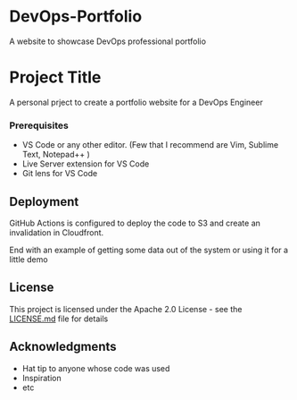 # DevOps-Portfolio 

A website to showcase DevOps professional portfolio

# Project Title

A personal prject to create a portfolio website for a DevOps Engineer

### Prerequisites

- VS Code or any other editor. (Few that I recommend are Vim, Sublime Text, Notepad++ )
- Live Server extension for VS Code
- Git lens for VS Code

## Deployment

GitHub Actions is configured to deploy the code to S3 and create an invalidation in Cloudfront.

End with an example of getting some data out of the system or using it for a little demo

## License

This project is licensed under the Apache 2.0 License - see the [LICENSE.md](LICENSE.md) file for details

## Acknowledgments

* Hat tip to anyone whose code was used
* Inspiration
* etc
